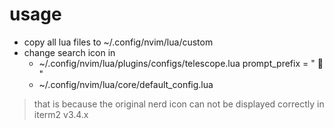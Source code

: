 # usage
- copy all lua files to ~/.config/nvim/lua/custom
- change search icon in 
    - ~/.config/nvim/lua/plugins/configs/telescope.lua
      prompt_prefix = "   "
    - ~/.config/nvim/lua/core/default_config.lua

> that is because the original nerd icon can not be displayed correctly in iterm2 v3.4.x

